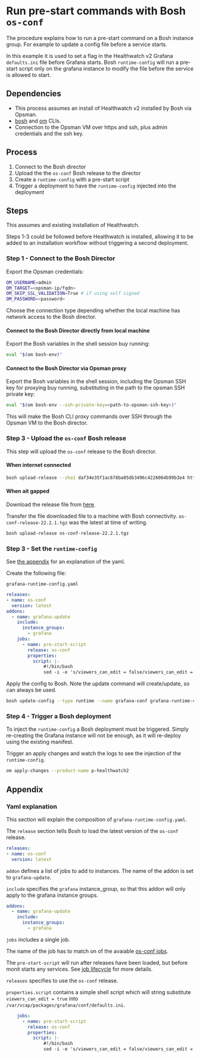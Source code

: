 # Run pre-start commands with Bosh `os-conf`

The procedure explains how to run a pre-start command on a Bosh instance group. For example to update a config file before a service starts.

In this example it is used to set a flag in the Healthwatch v2 Grafana `defaults.ini` file before Grafana starts. Bosh `runtime-config` will run a pre-start script only on the grafana instance to modify the file before the service is allowed to start.

## Dependencies

- This process assumes an install of Healthwatch v2 installed by Bosh via Opsman.
- [bosh](https://github.com/cloudfoundry/bosh-cli) and [om](https://github.com/pivotal-cf/om) CLIs.
- Connection to the Opsman VM over https and ssh, plus admin credentials and the ssh key.


## Process

1. Connect to the Bosh director
2. Upload the the `os-conf` Bosh release to the director
3. Create a `runtime-config` with a pre-start script
4. Trigger a deployment to have the `runtime-config` injected into the deployment


## Steps

This assumes and existing installation of Healthwatch.

Steps 1-3 could be followed before Healthwatch is installed, allowing it to be added to an installation workflow without triggering a second deployment.

### Step 1 - Connect to the Bosh Director

Export the Opsman credentials:

```sh
OM_USERNAME=admin
OM_TARGET=<opsman-ip/fqdn>
OM_SKIP_SSL_VALIDATION=True # if using self signed
OM_PASSWORD=<password>
```

Choose the connection type depending whether the local machine has network access to the Bosh director.

#### Connect to the Bosh Director directly from local machine

Export the Bosh variables in the shell session buy running:

```sh
eval "$(om bosh-env)"
```

#### Connect to the Bosh Director via Opsman proxy

Export the Bosh variables in the shell session, including the Opsman SSH key for proxying buy running, substituting in the path to the opsman SSH private key:

```sh
eval "$(om bosh-env --ssh-private-key=<path-to-opsman-ssh-key>)"
```

This will make the Bosh CLI proxy commands over SSH through the Opsman VM to the Bosh director.


### Step 3 - Upload the `os-conf` Bosh release

This step will upload the `os-conf` release to the Bosh director.

#### When internet connected

```sh
bosh upload-release --sha1 daf34e35f1ac678ba05db3496c4226064b99b3e4 https://bosh.io/d/github.com/cloudfoundry/os-conf-release?v=22.2.1
```

#### When ait gapped

Download the release file from [here](https://bosh.io/releases/github.com/cloudfoundry/os-conf-release).

Transfer the file downloaded file to a machine with Bosh connectivity. `os-conf-release-22.2.1.tgz` was the latest at time of writing.

```sh
bosh upload-release os-conf-release-22.2.1.tgz
```

### Step 3 - Set the `runtime-config`

See [the appendix](#yaml-explanation) for an explanation of the yaml.

Create the following file:

`grafana-runtime-config.yaml`
```yaml
releases:
- name: os-conf
  version: latest
addons:
  - name: grafana-update
    include: 
      instance_groups:
        - grafana
    jobs:
      - name: pre-start-script
        release: os-conf
        properties:
          script: |-
              #!/bin/bash
              sed -i -e 's/viewers_can_edit = false/viewers_can_edit = true/' /var/vcap/packages/grafana/conf/defaults.ini
```

Apply the config to Bosh. Note the update command will create/update, so can always be used.

```sh
bosh update-config --type runtime --name grafana-conf grafana-runtime-config.yaml
```

### Step 4 - Trigger a Bosh deployment

To inject the `runtime-config` a Bosh deployment must be triggered. Simply re-creating the Grafana instance will not be enough, as it will re-deploy using the existing manifest.

Trigger an apply changes and watch the logs to see the injection of the `runtime-config`.

```sh
om apply-changes --product-name p-healthwatch2
```

## Appendix

### Yaml explanation

This section will explain the composition of `grafana-runtime-config.yaml`.

The `release` section tells Bosh to load the latest version of the `os-conf` release.

```yaml
releases:
- name: os-conf
  version: latest
```

`addon` defines a list of jobs to add to instances. The name of the addon is set to `grafana-update`.

`include` specifies the `grafana` instance_group, so that this addon will only apply to the grafana instance groups.

```yaml
addons:
  - name: grafana-update
    include: 
      instance_groups:
        - grafana
```

`jobs` includes a single job. 

The name of the job has to match on of the avaiable [os-conf jobs](https://bosh.io/releases/github.com/cloudfoundry/os-conf-release?version=22.2.1).

The `pre-start-script` will run after releases have been loaded, but before monit starts any services. See [job lifecycle](https://bosh.io/docs/job-lifecycle/) for more details.

`releases` specifies to use the `os-conf` release.

`properties.script` contains a simple shell script which will string substitute `viewers_can_edit = true` into `/var/vcap/packages/grafana/conf/defaults.ini`.

```yaml
    jobs:
      - name: pre-start-script
        release: os-conf
        properties:
          script: |-
              #!/bin/bash
              sed -i -e 's/viewers_can_edit = false/viewers_can_edit = true/' /var/vcap/packages/grafana/conf/defaults.ini
```